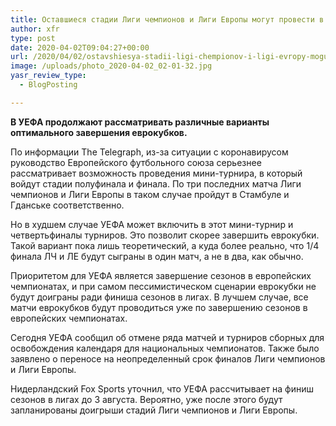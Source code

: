 ```yaml
---
title: Оставшиеся стадии Лиги чемпионов и Лиги Европы могут провести в городах-хозяинах финалов
author: xfr
type: post
date: 2020-04-02T09:04:27+00:00
url: /2020/04/02/ostavshiesya-stadii-ligi-chempionov-i-ligi-evropy-mogut-provesti-v-gorodah-hozyainah-finalov/
image: /uploads/photo_2020-04-02_02-01-32.jpg
yasr_review_type:
  - BlogPosting

---
```

**В УЕФА продолжают рассматривать различные варианты оптимального завершения еврокубков.**

По информации The Telegraph, из-за ситуации с коронавирусом руководство Европейского футбольного союза серьезнее рассматривает возможность проведения мини-турнира, в который войдут стадии полуфинала и финала. По три последних матча Лиги чемпионов и Лиги Европы в таком случае пройдут в Стамбуле и Гданське соответственно.

Но в худшем случае УЕФА может включить в этот мини-турнир и четвертьфиналы турниров. Это позволит скорее завершить еврокубки. Такой вариант пока лишь теоретический, а куда более реально, что 1/4 финала ЛЧ и ЛЕ будут сыграны в один матч, а не в два, как обычно.

Приоритетом для УЕФА является завершение сезонов в европейских чемпионатах, и при самом пессимистическом сценарии еврокубки не будут доиграны ради финиша сезонов в лигах. В лучшем случае, все матчи еврокубков будут проводиться уже по завершению сезонов в европейских чемпионатах.

Сегодня УЕФА сообщил об отмене ряда матчей и турниров сборных для освобождения календаря для национальных чемпионатов. Также было заявлено о переносе на неопределенный срок финалов Лиги чемпионов и Лиги Европы.

Нидерландский Fox Sports уточнил, что УЕФА рассчитывает на финиш сезонов в лигах до 3 августа. Вероятно, уже после этого будут запланированы доигрыши стадий Лиги чемпионов и Лиги Европы.